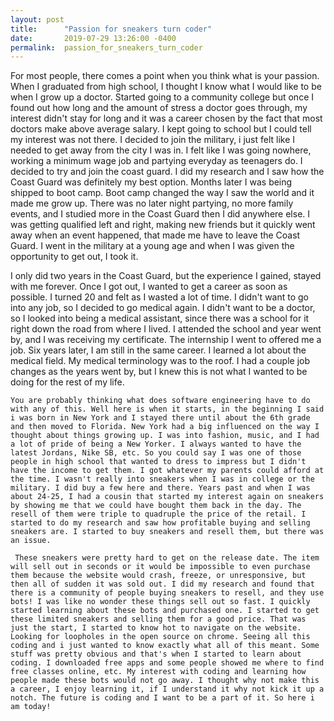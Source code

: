 ```yaml
---
layout: post
title:      "Passion for sneakers turn coder"
date:       2019-07-29 13:26:00 -0400
permalink:  passion_for_sneakers_turn_coder
---
```



   For most people, there comes a point when you think what is your passion. When I graduated from high school, I thought I know what I would like to be when I grow up a doctor. Started going to a community college but once I found out how long and the amount of stress a doctor goes through, my interest didn't stay for long and it was a career chosen by the fact that most doctors make above average salary. I kept going to school but I could tell my interest was not there. I decided to join the military, i just felt like I needed to get away from the city I was in. I felt like I was going nowhere, working a minimum wage job and partying everyday as teenagers do. I decided to try and join the coast guard. I did my research and I saw how the Coast Guard was definitely my best option. Months later I was being shipped to boot camp. Boot camp changed the way I saw the world and it made me grow up. There was no later night partying, no more family events, and I studied more in the Coast Guard then I did anywhere else. I was getting qualified left and right, making new friends but it quickly went away when an event happened, that made me have to leave the Coast Guard. I went in the military at a young age and when I was given the opportunity to get out, I took it. 

   I only did two years in the Coast Guard, but the experience I gained, stayed with me forever. Once I got out, I wanted to get a career as soon as possible. I turned 20 and felt as I wasted a lot of time. I didn't want to go into any job, so I decided to go medical again. I didn't want to be a doctor, so I looked into being a medical assistant, since there was a school for it right down the road from where I lived. I attended the school and year went by, and I was receiving my certificate. The internship I went to offered me a job. Six years later, I am still in the same career. I learned a lot about the medical field. My medical terminology was to the roof. I had a couple job changes as the years went by, but I knew this is not what I wanted to be doing for the rest of my life.
	 
	You are probably thinking what does software engineering have to do with any of this. Well here is when it starts, in the beginning I said i was born in New York and I stayed there until about the 6th grade and then moved to Florida. New York had a big influenced on the way I thought about things growing up. I was into fashion, music, and I had a lot of pride of being a New Yorker. I always wanted to have the latest Jordans, Nike SB, etc. So you could say I was one of those people in high school that wanted to dress to impress but I didn't have the income to get them. I got whatever my parents could afford at the time. I wasn't really into sneakers when I was in college or the military. I did buy a few here and there. Years past and when I was about 24-25, I had a cousin that started my interest again on sneakers by showing me that we could have bought them back in the day. The resell of them were triple to quadruple the price of the retail. I started to do my research and saw how profitable buying and selling sneakers are. I started to buy sneakers and resell them, but there was an issue.
	 
	 These sneakers were pretty hard to get on the release date. The item will sell out in seconds or it would be impossible to even purchase them because the website would crash, freeze, or unresponsive, but then all of sudden it was sold out. I did my research and found that there is a community of people buying sneakers to resell, and they use bots! I was like no wonder these things sell out so fast. I quickly started learning about these bots and purchased one. I started to get these limited sneakers and selling them for a good price. That was just the start, I started to know hot to navigate on the website. Looking for loopholes in the open source on chrome. Seeing all this coding and i just wanted to know exactly what all of this meant. Some stuff was pretty obvious and that's when I started to learn about coding. I downloaded free apps and some people showed me where to find free classes online, etc. My interest with coding and learning how people made these bots would not go away. I thought why not make this a career, I enjoy learning it, if I understand it why not kick it up a notch. The future is coding and I want to be a part of it. So here i am today!
